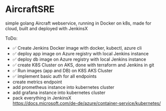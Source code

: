 # AircraftSRE
simple golang Aircraft webservice, running in Docker on k8s, made for cloud, built and deployed with JenkinsX

ToDo:
- :white_check_mark: Create Jenkins Docker image with docker, kubectl, azure cli
- :white_check_mark: deploy app image on Azure registry with local Jenkins instance
- :white_check_mark: deploy db image on Azure registry with local Jenkins instance
- :white_check_mark: create K8S Cluster on AKS, done with terraform and Jenkins in git
- :white_check_mark: Run images (app and DB) on K8S AKS Cluster  
- :white_check_mark: implement basic auth for all endpoints
- create metrics endpoint
- add prometheus instance into kubernetes cluster
- add grafana instance into kubernetes cluster
- pack everything in JenkinsX   
https://docs.microsoft.com/de-de/azure/container-service/kubernetes/
